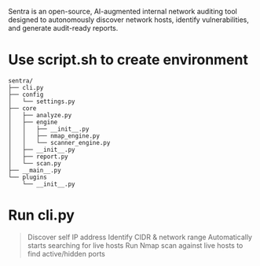 
Sentra is an open-source, AI-augmented internal network auditing tool designed to autonomously discover network hosts, identify vulnerabilities, and generate audit-ready reports. 

# Use script.sh to create environment

```
sentra/
├── cli.py
├── config
│   └── settings.py
├── core
│   ├── analyze.py
│   ├── engine
│   │   ├── __init__.py
│   │   ├── nmap_engine.py
│   │   └── scanner_engine.py
│   ├── __init__.py
│   ├── report.py
│   └── scan.py
├── __main__.py
└── plugins
    └── __init__.py
```

# Run cli.py

> Discover self IP address
> Identify CIDR & network range
> Automatically starts searching for live hosts
> Run Nmap scan against live hosts to find active/hidden ports
 